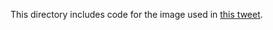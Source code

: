 This directory includes code for the image used in [this tweet](https://twitter.com/chrismeserole/status/896927426831413248).